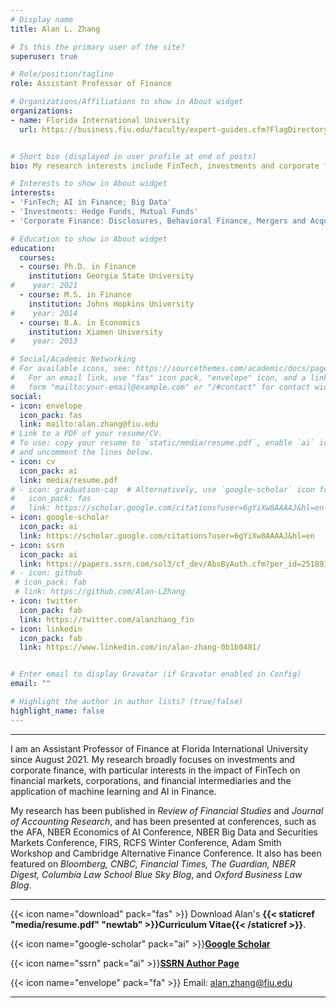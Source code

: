 ```yaml
---
# Display name
title: Alan L. Zhang

# Is this the primary user of the site?
superuser: true

# Role/position/tagline
role: Assistant Professor of Finance

# Organizations/Affiliations to show in About widget
organizations:
- name: Florida International University
  url: https://business.fiu.edu/faculty/expert-guides.cfm?FlagDirectory=Display&EMP=zhangl2


# Short bio (displayed in user profile at end of posts)
bio: My research interests include FinTech, investments and corporate finance.

# Interests to show in About widget
interests:
- 'FinTech; AI in Finance; Big Data'
- 'Investments: Hedge Funds, Mutual Funds'
- 'Corporate Finance: Disclosures, Behavioral Finance, Mergers and Acquisitions'

# Education to show in About widget
education:
  courses:
  - course: Ph.D. in Finance
    institution: Georgia State University
#    year: 2021
  - course: M.S. in Finance
    institution: Johns Hopkins University 
#    year: 2014
  - course: B.A. in Economics
    institution: Xiamen University
#    year: 2013

# Social/Academic Networking
# For available icons, see: https://sourcethemes.com/academic/docs/page-builder/#icons
#   For an email link, use "fas" icon pack, "envelope" icon, and a link in the
#   form "mailto:your-email@example.com" or "/#contact" for contact widget.
social:
- icon: envelope
  icon_pack: fas
  link: mailto:alan.zhang@fiu.edu
# Link to a PDF of your resume/CV.
# To use: copy your resume to `static/media/resume.pdf`, enable `ai` icons in `params.toml`, 
# and uncomment the lines below.
- icon: cv
  icon_pack: ai
  link: media/resume.pdf
# - icon: graduation-cap  # Alternatively, use `google-scholar` icon from `ai` icon pack
#   icon_pack: fas
#   link: https://scholar.google.com/citations?user=6gYiXw8AAAAJ&hl=en
- icon: google-scholar
  icon_pack: ai
  link: https://scholar.google.com/citations?user=6gYiXw8AAAAJ&hl=en
- icon: ssrn
  icon_pack: ai
  link: https://papers.ssrn.com/sol3/cf_dev/AbsByAuth.cfm?per_id=2518912 
# - icon: github
 # icon_pack: fab
 # link: https://github.com/Alan-LZhang
- icon: twitter
  icon_pack: fab
  link: https://twitter.com/alanzhang_fin
- icon: linkedin
  icon_pack: fab
  link: https://www.linkedin.com/in/alan-zhang-0b1b0481/


# Enter email to display Gravatar (if Gravatar enabled in Config)
email: ""

# Highlight the author in author lists? (true/false)
highlight_name: false
---
```

________________________________________________________________________________________________________________
I am an Assistant Professor of Finance at Florida International University since August 2021. My research broadly focuses on investments and corporate finance, with particular interests in the impact of FinTech on financial markets, corporations, and financial intermediaries and the application of machine learning and AI in Finance.

My research has been published in *Review of Financial Studies* and *Journal of Accounting Research*, and has been presented at conferences, such as the AFA, NBER Economics of AI Conference, NBER Big Data and Securities Markets Conference, FIRS, RCFS Winter Conference, Adam Smith Workshop and Cambridge Alternative Finance Conference. It also has been featured on *Bloomberg, CNBC, Financial Times, The Guardian, NBER Digest, Columbia Law School Blue Sky Blog*, and *Oxford Business Law Blog*.

_______________________________________________________________________________________________________________


{{< icon name="download" pack="fas" >}} Download Alan's **{{< staticref "media/resume.pdf" "newtab" >}}Curriculum Vitae{{< /staticref >}}**.

{{< icon name="google-scholar" pack="ai" >}}[**Google Scholar**](https://scholar.google.com/citations?user=6gYiXw8AAAAJ&hl=en)

{{< icon name="ssrn" pack="ai" >}}[**SSRN Author Page**](https://papers.ssrn.com/sol3/cf_dev/AbsByAuth.cfm?per_id=2518912)

{{< icon name="envelope" pack="fa" >}} Email: [alan.zhang@fiu.edu](mailto:alan.zhang@fiu.edu)

________________________________________________________________________________________________________________
